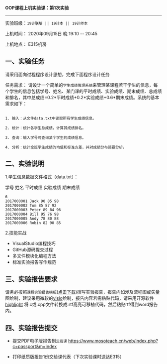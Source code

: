 **OOP课程上机实验课：第1次实验**


---

实验班级：`19计联培 || 19计本 || 19计师本`

上机时间： 2020年09月15日 晚 19:10 -- 20:45

上机地点：  E315机房 



## 一、实验任务

请采用面向过程程序设计思想，完成下面程序设计任务

任务需求： 请设计一个简单的`学生成绩管理系统`来管理某课程若干学生的信息，每个学生的信息包括学号、姓名、某门课的平时成绩、实验成绩、期末成绩、总成绩和排名，其中总成绩=0.2\*平时成绩+0.2\*实验成绩+0.6\*期末成绩。系统的基本需求如下：

```

1. 输入：从文件data.txt中读取所有学生成绩信息。

2. 统计：统计各学生总成绩，计算其成绩排名。

3. 查询：输入学号可查询某个学生的成绩信息。

4. 分析：统计全班学生成绩的均值和标准方差，并对成绩分布简要分析。

```



## 二、实验说明


1.学生信息数据文件格式（data.txt）：

学号 姓名 平时成绩 实验成绩 期末成绩

```
6
2017000001 Jack 90 85 98
2017000002 Tom 85 87 92
2017000003 Peter 89 84 96
2017000004 Bill 95 76 98
2017000005 Andy 78 80 88
2017000006 Robin 82 90 85
```


2.技能实战

* VisualStudio编程技巧
* GitHub源码提交过程
* 多文件模块化编程方法
* 标准实验报告写作规范


## 三、实验报告要求

请务必按照`课程实验报告模板`([点击下载](https://github.com/tsingke/OOP_CS2020/blob/master/%E5%AE%9E%E9%AA%8C%E6%8A%A5%E5%91%8A/%E3%80%8A%E9%9D%A2%E5%90%91%E5%AF%B9%E8%B1%A1%E7%A8%8B%E5%BA%8F%E8%AE%BE%E8%AE%A1%E3%80%8B%E5%AE%9E%E9%AA%8C%E6%8A%A5%E5%91%8A%E6%A8%A1%E6%9D%BF.docx))撰写实验报告，报告内如涉及流程图或矢量图绘制，建议采用微软的[visio](https://pan.baidu.com/s/1L4y1pWXcJjojZlIAQZjPAg)绘制，报告内容若需粘贴代码，请采用开源软件 [highlight](http://www.andre-simon.de/zip/highlight-setup-3.53-x64.exe) 将.c或.cpp文件转换成.rtf高亮可移植代码，然后粘贴rtf得到word报告内。

## 四、实验报告提交

   * 提交PDF电子版报告到`云班课` https://www.mosoteach.cn/web/index.php?c=passport&m=index 
   
   * 打印纸质版报告1份交给课代表（下次实验课时送达E315）
   
  
